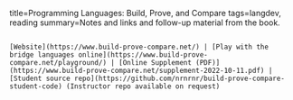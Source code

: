 title=Programming Languages: Build, Prove, and Compare
tags=langdev, reading
summary=Notes and links and follow-up material from the book.
~~~~~~

[Website](https://www.build-prove-compare.net/) | [Play with the bridge languages online](https://www.build-prove-compare.net/playground/) | [Online Supplement (PDF)](https://www.build-prove-compare.net/supplement-2022-10-11.pdf) | [Student source repo](https://github.com/nrnrnr/build-prove-compare-student-code) (Instructor repo available on request)




